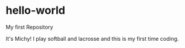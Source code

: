 # hello-world
My first Repository

It's Michy! I play softball and lacrosse and this is my first time coding.
